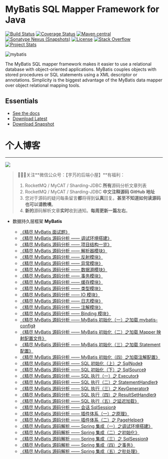 MyBatis SQL Mapper Framework for Java
=====================================

[![Build Status](https://travis-ci.org/mybatis/mybatis-3.svg?branch=master)](https://travis-ci.org/mybatis/mybatis-3)
[![Coverage Status](https://coveralls.io/repos/mybatis/mybatis-3/badge.svg?branch=master&service=github)](https://coveralls.io/github/mybatis/mybatis-3?branch=master)
[![Maven central](https://maven-badges.herokuapp.com/maven-central/org.mybatis/mybatis/badge.svg)](https://maven-badges.herokuapp.com/maven-central/org.mybatis/mybatis)
[![Sonatype Nexus (Snapshots)](https://img.shields.io/nexus/s/https/oss.sonatype.org/org.mybatis/mybatis.svg)](https://oss.sonatype.org/content/repositories/snapshots/org/mybatis/mybatis/)
[![License](http://img.shields.io/:license-apache-brightgreen.svg)](http://www.apache.org/licenses/LICENSE-2.0.html)
[![Stack Overflow](http://img.shields.io/:stack%20overflow-mybatis-brightgreen.svg)](http://stackoverflow.com/questions/tagged/mybatis)
[![Project Stats](https://www.openhub.net/p/mybatis/widgets/project_thin_badge.gif)](https://www.openhub.net/p/mybatis)

![mybatis](http://mybatis.github.io/images/mybatis-logo.png)

The MyBatis SQL mapper framework makes it easier to use a relational database with object-oriented applications.
MyBatis couples objects with stored procedures or SQL statements using a XML descriptor or annotations.
Simplicity is the biggest advantage of the MyBatis data mapper over object relational mapping tools.

Essentials
----------

* [See the docs](http://mybatis.github.io/mybatis-3)
* [Download Latest](https://github.com/mybatis/mybatis-3/releases)
* [Download Snapshot](https://oss.sonatype.org/content/repositories/snapshots/org/mybatis/mybatis/)

# 个人博客

-------

![](http://www.yunai.me/images/common/wechat_mp.jpeg)

> 🙂🙂🙂关注**微信公众号：【芋艿的后端小屋】**有福利：
> 1. RocketMQ / MyCAT / Sharding-JDBC **所有**源码分析文章列表
> 2. RocketMQ / MyCAT / Sharding-JDBC **中文注释源码 GitHub 地址**
> 3. 您对于源码的疑问每条留言**都**将得到**认真**回复。**甚至不知道如何读源码也可以请教噢**。
> 4. **新的**源码解析文章**实时**收到通知。**每周更新一篇左右**。

* 数据持久层框架 **MyBatis**

    * [《精尽 MyBatis 面试题》](http://www.iocoder.cn/MyBatis/good-collection?github&1613)
    * [《精尽 MyBatis 源码分析 —— 调试环境搭建》](http://www.iocoder.cn/MyBatis/good-collection?github&1613)
    * [《精尽 MyBatis 源码分析 —— 项目结构一览》](http://www.iocoder.cn/MyBatis/good-collection?github&1613)
    * [《精尽 MyBatis 源码分析 —— 解析器模块》](http://www.iocoder.cn/MyBatis/good-collection?github&1613)
    * [《精尽 MyBatis 源码分析 —— 反射模块》](http://www.iocoder.cn/MyBatis/good-collection?github&1613)
    * [《精尽 MyBatis 源码分析 —— 异常模块》](http://www.iocoder.cn/MyBatis/good-collection?github&1613)
    * [《精尽 MyBatis 源码分析 —— 数据源模块》](http://www.iocoder.cn/MyBatis/good-collection?github&1613)
    * [《精尽 MyBatis 源码分析 —— 事务模块》](http://www.iocoder.cn/MyBatis/good-collection?github&1613)
    * [《精尽 MyBatis 源码分析 —— 缓存模块》](http://www.iocoder.cn/MyBatis/good-collection?github&1613)
    * [《精尽 MyBatis 源码分析 —— 类型模块》](http://www.iocoder.cn/MyBatis/good-collection?github&1613)
    * [《精尽 MyBatis 源码分析 —— IO 模块》](http://www.iocoder.cn/MyBatis/good-collection?github&1613)
    * [《精尽 MyBatis 源码分析 —— 日志模块》](http://www.iocoder.cn/MyBatis/good-collection?github&1613)
    * [《精尽 MyBatis 源码分析 —— 注解模块》](http://www.iocoder.cn/MyBatis/good-collection?github&1613)
    * [《精尽 MyBatis 源码分析 —— Binding 模块》](http://www.iocoder.cn/MyBatis/good-collection?github&1613)
    * [《精尽 MyBatis 源码分析 —— MyBatis 初始化（一）之加载 mybatis-config》](http://www.iocoder.cn/MyBatis/good-collection?github&1613)
    * [《精尽 MyBatis 源码分析 —— MyBatis 初始化（二）之加载 Mapper 映射配置文件》](http://www.iocoder.cn/MyBatis/good-collection?github&1613)
    * [《精尽 MyBatis 源码分析 —— MyBatis 初始化（三）之加载 Statement 配置》](http://www.iocoder.cn/MyBatis/good-collection?github&1613)
    * [《精尽 MyBatis 源码分析 —— MyBatis 初始化（四）之加载注解配置》](http://www.iocoder.cn/MyBatis/good-collection?github&1613)
    * [《精尽 MyBatis 源码分析 —— SQL 初始化（上）之 SqlNode》](http://www.iocoder.cn/MyBatis/good-collection?github&1613)
    * [《精尽 MyBatis 源码分析 —— SQL 初始化（下）之 SqlSource》](http://www.iocoder.cn/MyBatis/good-collection?github&1613)
    * [《精尽 MyBatis 源码分析 —— SQL 执行（一）之 Executor》](http://www.iocoder.cn/MyBatis/good-collection?github&1613)
    * [《精尽 MyBatis 源码分析 —— SQL 执行（二）之 StatementHandler》](http://www.iocoder.cn/MyBatis/good-collection?github&1613)
    * [《精尽 MyBatis 源码分析 —— SQL 执行（三）之 KeyGenerator》](http://www.iocoder.cn/MyBatis/good-collection?github&1613)
    * [《精尽 MyBatis 源码分析 —— SQL 执行（四）之 ResultSetHandler》](http://www.iocoder.cn/MyBatis/good-collection?github&1613)
    * [《精尽 MyBatis 源码分析 —— SQL 执行（五）之延迟加载》](http://www.iocoder.cn/MyBatis/good-collection?github&1613)
    * [《精尽 MyBatis 源码分析 —— 会话 SqlSession》](http://www.iocoder.cn/MyBatis/good-collection?github&1613)
    * [《精尽 MyBatis 源码分析 —— 插件体系（一）之原理》](http://www.iocoder.cn/MyBatis/good-collection?github&1613)
    * [《精尽 MyBatis 源码分析 —— 插件体系（二）之 PageHelper》](http://www.iocoder.cn/MyBatis/good-collection?github&1613)
    * [《精尽 MyBatis 源码解析 —— Spring 集成（一）之调试环境搭建》](http://www.iocoder.cn/MyBatis/good-collection?github&1613)
    * [《精尽 MyBatis 源码解析 —— Spring 集成（二）之初始化》](http://www.iocoder.cn/MyBatis/good-collection?github&1613)
    * [《精尽 MyBatis 源码解析 —— Spring 集成（三）之 SqlSession》](http://www.iocoder.cn/MyBatis/good-collection?github&1613)
    * [《精尽 MyBatis 源码解析 —— Spring 集成（四）之事务》](http://www.iocoder.cn/MyBatis/good-collection?github&1613)
    * [《精尽 MyBatis 源码解析 —— Spring 集成（五）之批处理》](http://www.iocoder.cn/MyBatis/good-collection?github&1613)